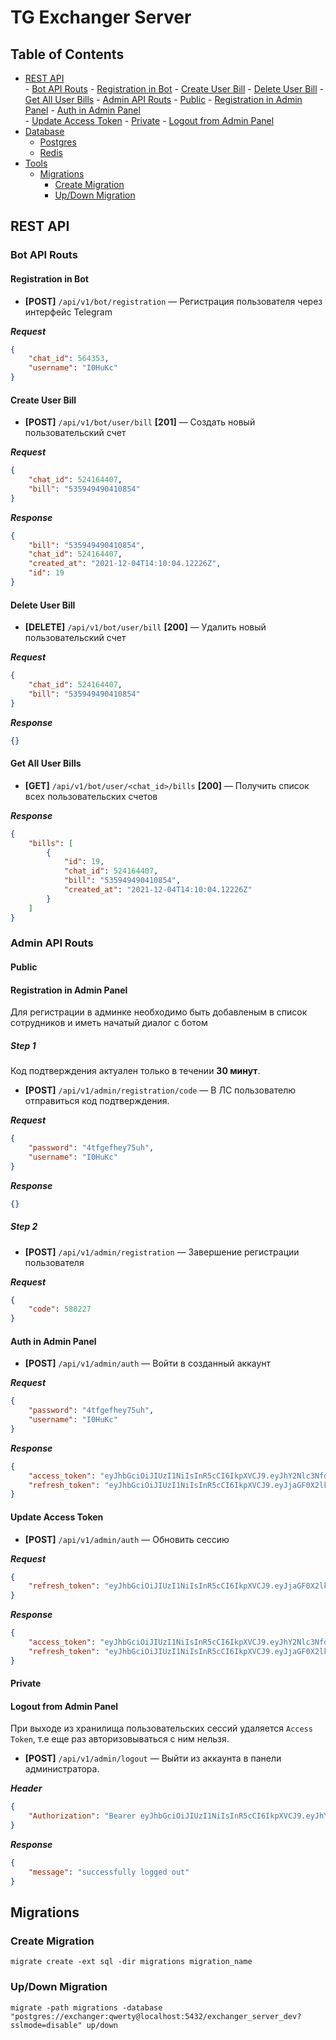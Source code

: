 # TG Exchanger Server

## Table of Contents
- [REST API](#rest-api)    
        - [Bot API Routs](#bot-api-routs)
            - [Registration in Bot](#registration-in-bot)
            - [Create User Bill](#create-user-bill)
            - [Delete User Bill](#delete-user-bill)
            - [Get All User Bills](#get-all-user-bills)
        - [Admin API Routs](#admin-api-routs)
            - [Public](#public)
            - [Registration in Admin Panel](#registration-in-admin-panel)
            - [Auth in Admin Panel](#auth-in-admin-panel)       
            - [Update Access Token](#update-access-token)
            - [Private](#private)
            - [Logout from Admin Panel](#logout-from-admin-panel)  
- [Database](#database)
    - [Postgres](#postgres)
    - [Redis](#redis)
- [Tools](#tools)
    - [Migrations](#migrations)
        - [Create Migration](#create-migration)
        - [Up/Down Migration](#up/down-migration)


## REST API


### Bot API Routs

#### Registration in Bot

- **[POST]** `/api/v1/bot/registration` — Регистрация пользователя через интерфейс Telegram

***Request***

```json
{
    "chat_id": 564353,
    "username": "I0HuKc"
}
```

#### Create User Bill 

- **[POST]** `/api/v1/bot/user/bill` **[201]** — Создать новый пользовательский счет

***Request***

```json
{
    "chat_id": 524164407,
    "bill": "535949490410854"
}
```

***Response***

```json
{
    "bill": "535949490410854",
    "chat_id": 524164407,
    "created_at": "2021-12-04T14:10:04.12226Z",
    "id": 19
}
```

#### Delete User Bill

- **[DELETE]** `/api/v1/bot/user/bill` **[200]** — Удалить новый пользовательский счет

***Request***

```json
{
    "chat_id": 524164407,
    "bill": "535949490410854"
}
```

***Response***

```json
{}
```

#### Get All User Bills

- **[GET]** `/api/v1/bot/user/<chat_id>/bills` **[200]** — Получить список всех пользовательских счетов

***Response***

```json
{
    "bills": [
        {
            "id": 19,
            "chat_id": 524164407,
            "bill": "535949490410854",
            "created_at": "2021-12-04T14:10:04.12226Z"
        }
    ]
}
```

### Admin API Routs

#### Public

#### Registration in Admin Panel


Для регистрации в админке необходимо быть добавленым в список сотрудников и иметь начатый диалог с ботом

##### Step 1

Код подтверждения актуален только в течении **30 минут**.

- **[POST]** `/api/v1/admin/registration/code` — В ЛС пользователю отправиться код подтверждения. 

***Request***

```json
{
    "password": "4tfgefhey75uh",
    "username": "I0HuKc"
}
```

***Response***

```json
{}
```

##### Step 2

- **[POST]** `/api/v1/admin/registration` — Завершение регистрации пользователя

***Request***

```json
{
    "code": 588227
}
```

#### Auth in Admin Panel


- **[POST]** `/api/v1/admin/auth` — Войти в созданный аккаунт

***Request***

```json
{
    "password": "4tfgefhey75uh",
    "username": "I0HuKc"
}
```

***Response***

```json
{
    "access_token": "eyJhbGciOiJIUzI1NiIsInR5cCI6IkpXVCJ9.eyJhY2Nlc3NfdXVpZCI6IjRmYzdhNmY5LWUzNzgtNDI0ZS05N2FlLTgxODZiNDI0N2FiOSIsImF1dGhvcml6ZWQiOnRydWUsImNoYXRfaWQiOjM1NDYyMjMsImV4cCI6MTYzODQ1ODAxMywidXNlcm5hbWUiOiJJMEh1S2MifQ.J90F-4a__q3uMkRWAS0K-IxXczT7t1rnPZqc1GAeDWU",
    "refresh_token": "eyJhbGciOiJIUzI1NiIsInR5cCI6IkpXVCJ9.eyJjaGF0X2lkIjozNTQ2MjIzLCJleHAiOjE2MzkwNjE5MTMsInJlZnJlc2hfdXVpZCI6IjgxYmY4ZGI1LTY0MGItNDQ0Zi1iMDM0LWYwMWJjNjUwN2RiOCIsInVzZXJuYW1lIjoiSTBIdUtjIn0.YaxLs25XUbgSTDqSxwNoqdrQ9CNl40PoTznVVRe81z4"
}
```

#### Update Access Token

- **[POST]** `/api/v1/admin/auth` — Обновить сессию

***Request***

```json
{
    "refresh_token": "eyJhbGciOiJIUzI1NiIsInR5cCI6IkpXVCJ9.eyJjaGF0X2lkIjo1MjQxNjQ0MDcsImV4cCI6MTYzOTEzMDMwNiwicmVmcmVzaF91dWlkIjoiZWM0NDExNmYtZmRkZS00ZWE2LWE2OTItYTVhNmI0ZTBmMjliIiwidXNlcm5hbWUiOiJJMEh1S2MifQ.Bm_E6IIW4k4FK7GDecwJOvxFVw248bkUTl8SZ5uJGVQ"
}
```

***Response***

```json
{
    "access_token": "eyJhbGciOiJIUzI1NiIsInR5cCI6IkpXVCJ9.eyJhY2Nlc3NfdXVpZCI6IjRmYzdhNmY5LWUzNzgtNDI0ZS05N2FlLTgxODZiNDI0N2FiOSIsImF1dGhvcml6ZWQiOnRydWUsImNoYXRfaWQiOjM1NDYyMjMsImV4cCI6MTYzODQ1ODAxMywidXNlcm5hbWUiOiJJMEh1S2MifQ.J90F-4a__q3uMkRWAS0K-IxXczT7t1rnPZqc1GAeDWU",
    "refresh_token": "eyJhbGciOiJIUzI1NiIsInR5cCI6IkpXVCJ9.eyJjaGF0X2lkIjozNTQ2MjIzLCJleHAiOjE2MzkwNjE5MTMsInJlZnJlc2hfdXVpZCI6IjgxYmY4ZGI1LTY0MGItNDQ0Zi1iMDM0LWYwMWJjNjUwN2RiOCIsInVzZXJuYW1lIjoiSTBIdUtjIn0.YaxLs25XUbgSTDqSxwNoqdrQ9CNl40PoTznVVRe81z4"
}
```

#### Private

#### Logout from Admin Panel 

При выходе из хранилища пользовательских сессий удаляется `Access Token`, т.е еще раз авторизовываться с ним нельзя.

- **[POST]** `/api/v1/admin/logout` — Выйти из аккаунта в панели администратора.

***Header***

```json
{
    "Authorization": "Bearer eyJhbGciOiJIUzI1NiIsInR5cCI6IkpXVCJ9.eyJhY2Nlc3NfdXVpZCI6ImZiYjIwNDA0LTFlNWQtNGFiOS04MDIzLWY3NjQ2ZTEzYWU3MSIsImF1dGhvcml6ZWQiOnRydWUsImNoYXRfaWQiOjc2NTYyNTYsImV4cCI6MTYzODAyMDA0Mywicm9sZSI6MX0.Lo14QcF_MmGwUFHiSo452aTtsRzV4sZ0a-HdGyWzyds"
}
```

***Response***

```json
{
    "message": "successfully logged out"
}
```

## Migrations

### Create Migration

```
migrate create -ext sql -dir migrations migration_name
```

### Up/Down Migration

```
migrate -path migrations -database "postgres://exchanger:qwerty@localhost:5432/exchanger_server_dev?sslmode=disable" up/down
```
